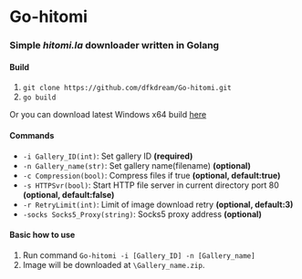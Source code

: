 # Go-hitomi
### Simple *hitomi.la* downloader written in Golang

#### Build
1. `git clone https://github.com/dfkdream/Go-hitomi.git`
2. `go build`

Or you can download latest Windows x64 build [here](https://github.com/dfkdream/Go-hitomi/releases/latest)

#### Commands
* `-i Gallery_ID(int)`: Set gallery ID **(required)**
* `-n Gallery_name(str)`: Set gallery name(filename) **(optional)**
* `-c Compression(bool)`: Compress files if true **(optional, default:true)**
* `-s HTTPSvr(bool)`: Start HTTP file server in current directory port 80 **(optional, default:false)** 
* `-r RetryLimit(int)`: Limit of image download retry **(optional, default:3)**
* `-socks Socks5_Proxy(string)`: Socks5 proxy address **(optional)**

#### Basic how to use
1. Run command `Go-hitomi -i [Gallery_ID] -n [Gallery_name]`
2. Image will be downloaded at `\Gallery_name.zip`.
